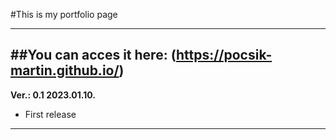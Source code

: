 #This is my portfolio page

---
##You can acces it here: (https://pocsik-martin.github.io/)
---
**Ver.: 0.1 2023.01.10.**
- First release
---